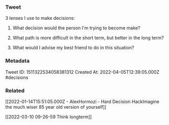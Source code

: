 ### Tweet
3 lenses I use to make decisions:

1. What decision would the person I'm trying to become make?

2. What path is more difficult in the short term, but better in the long term?

3. What would I advise my best friend to do in this situation?

### Metadata
Tweet ID: 1511322534058381312
Created At: 2022-04-05T12:39:05.000Z
#decisions 

### Related
[[2022-01-14T15:51:05.000Z - AlexHormozi - Hard Decision HackImagine the much wiser 85 year old version of yourself]]

[[2022-03-10 09-26-59 Think longterm]]

